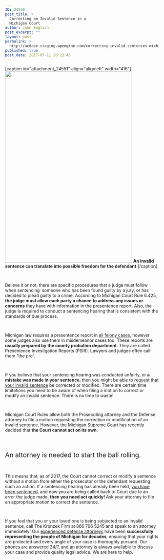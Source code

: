 ```yaml
---
ID: 24550
post_title: >
  Correcting an Invalid Sentence in a
  Michigan Court
author: John English
post_excerpt: ""
layout: post
permalink: >
  http://acddev.staging.wpengine.com/correcting-invalid-sentences-michigan-courts.html
published: true
post_date: 2017-07-11 20:22:45
---
```

[caption id="attachment_24551" align="alignleft" width="416"]<img class=" wp-image-24551" src="http://acddev.staging.wpengine.com/wp-content/uploads/2017/07/liberty-statue-198887_1280-680x1024.jpg" alt="" width="416" height="627" /> <strong>An invalid sentence can translate into possible freedom for the defendant.</strong>[/caption]

&nbsp;

<span style="font-weight: 400;">Believe it or not, there are specific procedures that a judge must follow when sentencing  someone who has been found guilty by a jury, or has decided to plead guilty to a crime. According to Michigan Court Rule 6.425, </span><b>the judge must allow each party a chance to address any issues or concerns</b><span style="font-weight: 400;"> they have with information in the presentence report. Also, the judge is required to conduct a sentencing hearing that is consistent with the standards of due process. </span>

&nbsp;

<span style="font-weight: 400;">Michigan law requires a presentence report in </span><a href="http://acddev.staging.wpengine.com/felony-information.html" target="_blank" rel="noopener"><span style="font-weight: 400;">all felony cases</span></a><span style="font-weight: 400;">, however some judges also use them in misdemeanor cases too. These reports are </span><b>usually prepared by the county probation department</b><span style="font-weight: 400;">. They are called Presentence Investigation Reports (PSIR). Lawyers and judges often call them “the pre”. </span>

&nbsp;

<span style="font-weight: 400;">If you believe that your sentencing hearing was conducted unfairly, or </span><b>a mistake was made in your sentence</b><span style="font-weight: 400;">, then you might be able to </span><a href="http://acddev.staging.wpengine.com/sentencing-options.html" target="_blank" rel="noopener"><span style="font-weight: 400;">request that your invalid sentence</span></a><span style="font-weight: 400;"> be corrected or modified. There are certain time limitations you need to be aware of when filing a motion to correct or modify an invalid sentence. There is no time to waste! </span>

&nbsp;

<span style="font-weight: 400;">Michigan Court Rules allow both the Prosecuting attorney and the Defense attorney to file a motion requesting the correction or modification of an invalid sentence. However, the Michigan Supreme Court has recently decided that </span><b>the Court cannot act on its own</b><span style="font-weight: 400;">. </span>

&nbsp;
<h2><span style="font-weight: 400;">An attorney is needed to start the ball rolling. </span></h2>
&nbsp;

<span style="font-weight: 400;">This means that, as of 2017, the Court cannot correct or modify a sentence without a motion from either the prosecutor or the defendant requesting such an action. If a sentencing hearing has already been held, </span><a href="http://acddev.staging.wpengine.com/getting-dismissals.html" target="_blank" rel="noopener"><span style="font-weight: 400;">you have been sentenced</span></a><span style="font-weight: 400;">, and now you are being called back to Court due to an error the judge made, </span><b>then you need act quickly! </b><span style="font-weight: 400;">Ask your attorney to file an appropriate motion to correct the sentence. </span>

&nbsp;

<span style="font-weight: 400;">If you feel that you or your loved one is being subjected to an invalid sentence, call The Kronzek Firm at 866 766 5245 and speak to an attorney immediately! Our </span><a href="http://acddev.staging.wpengine.com/trial-attorneys.html" target="_blank" rel="noopener"><span style="font-weight: 400;">experienced defense attorneys</span></a><span style="font-weight: 400;"> have been </span><b>successfully representing the people of Michigan for decades</b><span style="font-weight: 400;">, ensuring that your rights are protected and every angle of your case is thoroughly pursued. Our phones are answered 24/7, and an attorney is always available to discuss your case and provide quality legal advice. We are here to help.</span>